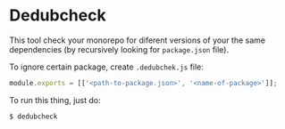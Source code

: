 # Dedubcheck

This tool check your monorepo for diferent versions of your the same dependencies (by recursively looking for `package.json` file).

To ignore certain package, create `.dedubchek.js` file:

```javascript
module.exports = [['<path-to-package.json>', '<name-of-package>']];
```

To run this thing, just do:

```bash
$ dedubcheck
```
